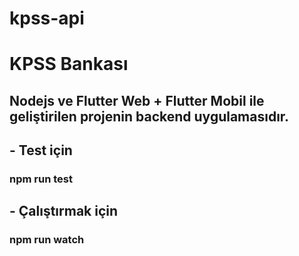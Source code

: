 # kpss-api

# KPSS Bankası

## Nodejs ve Flutter Web + Flutter Mobil ile geliştirilen projenin backend uygulamasıdır.


## - Test için 

### npm run test

## - Çalıştırmak için 

### npm run watch
